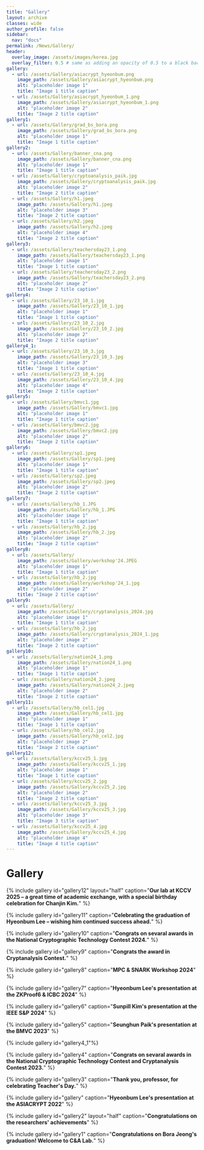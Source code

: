 ```yaml
---
title: "Gallery"
layout: archive
classes: wide
author_profile: false
sidebar:
  nav: "docs"
permalink: /News/Gallery/
header:
  overlay_image: /assets/images/korea.jpg
  overlay_filter: 0.5 # same as adding an opacity of 0.5 to a black background
gallery:
  - url: /assets/Gallery/asiacrypt_hyeonbum.png
    image_path: /assets/Gallery/asiacrypt_hyeonbum.png
    alt: "placeholder image 1"
    title: "Image 1 title caption"
  - url: /assets/Gallery/asiacrypt_hyeonbum_1.png
    image_path: /assets/Gallery/asiacrypt_hyeonbum_1.png
    alt: "placeholder image 2"
    title: "Image 2 title caption"
gallery1:
  - url: /assets/Gallery/grad_bs_bora.png
    image_path: /assets/Gallery/grad_bs_bora.png
    alt: "placeholder image 1"
    title: "Image 1 title caption"
gallery2:
  - url: /assets/Gallery/banner_cna.png
    image_path: /assets/Gallery/banner_cna.png
    alt: "placeholder image 1"
    title: "Image 1 title caption"
  - url: /assets/Gallery/cryptoanalysis_paik.jpg
    image_path: /assets/Gallery/cryptoanalysis_paik.jpg
    alt: "placeholder image 2"
    title: "Image 2 title caption"
  - url: /assets/Gallery/h1.jpeg
    image_path: /assets/Gallery/h1.jpeg
    alt: "placeholder image 3"
    title: "Image 2 title caption" 
  - url: /assets/Gallery/h2.jpeg
    image_path: /assets/Gallery/h2.jpeg
    alt: "placeholder image 4"
    title: "Image 2 title caption"
gallery3:
  - url: /assets/Gallery/teachersday23_1.png
    image_path: /assets/Gallery/teachersday23_1.png
    alt: "placeholder image 1"
    title: "Image 1 title caption"
  - url: /assets/Gallery/teachersday23_2.png
    image_path: /assets/Gallery/teachersday23_2.png
    alt: "placeholder image 2"
    title: "Image 2 title caption"    
gallery4:
  - url: /assets/Gallery/23_10_1.jpg
    image_path: /assets/Gallery/23_10_1.jpg
    alt: "placeholder image 1"
    title: "Image 1 title caption"
  - url: /assets/Gallery/23_10_2.jpg
    image_path: /assets/Gallery/23_10_2.jpg
    alt: "placeholder image 2"
    title: "Image 2 title caption"
gallery4_1:
  - url: /assets/Gallery/23_10_3.jpg
    image_path: /assets/Gallery/23_10_3.jpg
    alt: "placeholder image 3"
    title: "Image 1 title caption"
  - url: /assets/Gallery/23_10_4.jpg
    image_path: /assets/Gallery/23_10_4.jpg
    alt: "placeholder image 4"
    title: "Image 2 title caption"
gallery5:
  - url: /assets/Gallery/bmvc1.jpg
    image_path: /assets/Gallery/bmvc1.jpg
    alt: "placeholder image 1"
    title: "Image 1 title caption"
  - url: /assets/Gallery/bmvc2.jpg
    image_path: /assets/Gallery/bmvc2.jpg
    alt: "placeholder image 2"
    title: "Image 2 title caption"
gallery6:
  - url: /assets/Gallery/sp1.jpeg
    image_path: /assets/Gallery/sp1.jpeg
    alt: "placeholder image 1"
    title: "Image 1 title caption"
  - url: /assets/Gallery/sp2.jpeg
    image_path: /assets/Gallery/sp2.jpeg
    alt: "placeholder image 2"
    title: "Image 2 title caption"
gallery7:
  - url: /assets/Gallery/hb_1.JPG
    image_path: /assets/Gallery/hb_1.JPG
    alt: "placeholder image 1"
    title: "Image 1 title caption"
  - url: /assets/Gallery/hb_2.jpg
    image_path: /assets/Gallery/hb_2.jpg
    alt: "placeholder image 2"
    title: "Image 2 title caption"
gallery8:
  - url: /assets/Gallery/
    image_path: /assets/Gallery/workshop'24.JPEG
    alt: "placeholder image 1"
    title: "Image 1 title caption"
  - url: /assets/Gallery/hb_2.jpg
    image_path: /assets/Gallery/workshop'24_1.jpg
    alt: "placeholder image 2"
    title: "Image 2 title caption"
gallery9:
  - url: /assets/Gallery/
    image_path: /assets/Gallery/cryptanalysis_2024.jpg
    alt: "placeholder image 1"
    title: "Image 1 title caption"
  - url: /assets/Gallery/hb_2.jpg
    image_path: /assets/Gallery/cryptanalysis_2024_1.jpg
    alt: "placeholder image 2"
    title: "Image 2 title caption"
gallery10:
  - url: /assets/Gallery/nation24_1.png
    image_path: /assets/Gallery/nation24_1.png
    alt: "placeholder image 1"
    title: "Image 1 title caption"
  - url: /assets/Gallery/nation24_2.jpeg
    image_path: /assets/Gallery/nation24_2.jpeg
    alt: "placeholder image 2"
    title: "Image 2 title caption"
gallery11:
  - url: /assets/Gallery/hb_cel1.jpg
    image_path: /assets/Gallery/hb_cel1.jpg
    alt: "placeholder image 1"
    title: "Image 1 title caption"
  - url: /assets/Gallery/hb_cel2.jpg
    image_path: /assets/Gallery/hb_cel2.jpg
    alt: "placeholder image 2"
    title: "Image 2 title caption"
gallery12:
  - url: /assets/Gallery/kccv25_1.jpg
    image_path: /assets/Gallery/kccv25_1.jpg
    alt: "placeholder image 1"
    title: "Image 1 title caption"
  - url: /assets/Gallery/kccv25_2.jpg
    image_path: /assets/Gallery/kccv25_2.jpg
    alt: "placeholder image 2"
    title: "Image 2 title caption"
  - url: /assets/Gallery/kccv25_3.jpg
    image_path: /assets/Gallery/kccv25_3.jpg
    alt: "placeholder image 3"
    title: "Image 3 title caption"
  - url: /assets/Gallery/kccv25_4.jpg
    image_path: /assets/Gallery/kccv25_4.jpg
    alt: "placeholder image 4"
    title: "Image 4 title caption"                                            
---
```

# Gallery
{% include gallery id="gallery12" layout="half" caption="**Our lab at KCCV 2025 – a great time of academic exchange, with a special birthday celebration for Chanjin Kim.**" %}

{% include gallery id="gallery11" caption="**Celebrating the graduation of Hyeonbum Lee – wishing him continued success ahead.**" %}

{% include gallery id="gallery10" caption="**Congrats on sevaral awards in the National Cryptographic Technology Contest 2024.**" %}

{% include gallery id="gallery9" caption="**Congrats the award in Cryptanalysis Contest.**" %}

{% include gallery id="gallery8" caption="**MPC & SNARK Workshop 2024**" %}

{% include gallery id="gallery7" caption="**Hyeonbum Lee's presentation at the ZKProof6 & ICBC 2024**" %}

{% include gallery id="gallery6" caption="**Sunpill Kim's presentation at the IEEE S&P 2024**" %}

{% include gallery id="gallery5" caption="**Seunghun Paik's presentation at the BMVC 2023**" %}

{% include gallery id="gallery4_1"%}

{% include gallery id="gallery4" caption="**Congrats on sevaral awards in the National Cryptographic Technology Contest and Cryptanalysis Contest 2023.**" %}

{% include gallery id="gallery3" caption="**Thank you, professor, for celebrating Teacher's Day.**" %}

{% include gallery id="gallery" caption="**Hyeonbum Lee's presentation at the ASIACRYPT 2022**" %}

{% include gallery id="gallery2" layout="half" caption="**Congratulations on the researchers' achievements**" %}

{% include gallery id="gallery1" caption="**Congratulations on Bora Jeong's graduation! Welcome to C&A Lab.**" %}


